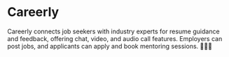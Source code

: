 # Careerly
Careerly connects job seekers with industry experts for resume guidance and feedback, offering chat, video, and audio call features. Employers can post jobs, and applicants can apply and book mentoring sessions. 🌟👨‍🏫
